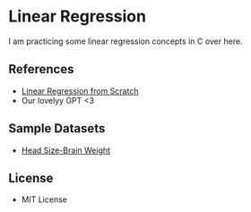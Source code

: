 # Linear Regression
I am practicing some linear regression concepts in C over here.

## References
* [Linear Regression from Scratch](https://towardsdatascience.com/linear-regression-from-scratch-cd0dee067f72)
* Our lovelyy GPT <3

## Sample Datasets
* [Head Size-Brain Weight](https://github.com/FeezyHendrix/LinearRegressionfromscrath/blob/master/dataset.csv)

## License
* MIT License